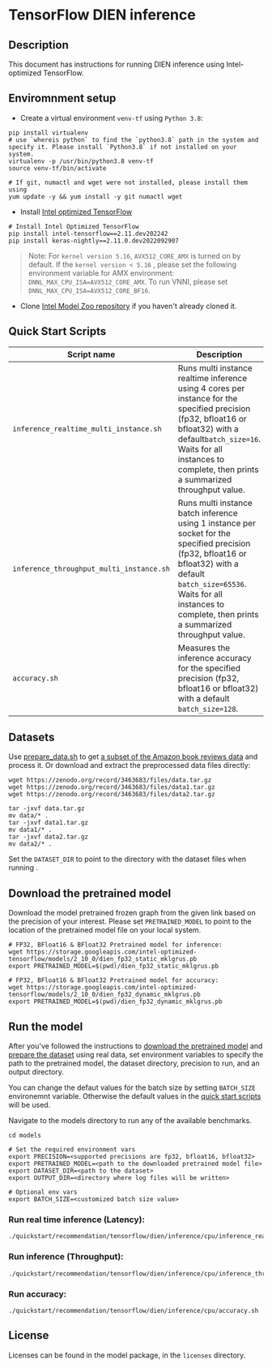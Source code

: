 <!--- 0. Title -->
# TensorFlow DIEN inference

<!-- 10. Description -->
## Description

This document has instructions for running DIEN inference using
Intel-optimized TensorFlow.

## Enviromnment setup

* Create a virtual environment `venv-tf` using `Python 3.8`:
```
pip install virtualenv
# use `whereis python` to find the `python3.8` path in the system and specify it. Please install `Python3.8` if not installed on your system.
virtualenv -p /usr/bin/python3.8 venv-tf
source venv-tf/bin/activate

# If git, numactl and wget were not installed, please install them using
yum update -y && yum install -y git numactl wget
```

* Install [Intel optimized TensorFlow](https://pypi.org/project/intel-tensorflow/2.11.dev202242/)
```
# Install Intel Optimized TensorFlow
pip install intel-tensorflow==2.11.dev202242
pip install keras-nightly==2.11.0.dev2022092907
```
> Note: For `kernel version 5.16`, `AVX512_CORE_AMX` is turned on by default. If the `kernel version < 5.16` , please set the following environment variable for AMX environment: `DNNL_MAX_CPU_ISA=AVX512_CORE_AMX`. To run VNNI, please set `DNNL_MAX_CPU_ISA=AVX512_CORE_BF16`.

* Clone [Intel Model Zoo repository](https://github.com/IntelAI/models) if you haven't already cloned it.

<!--- 40. Quick Start Scripts -->
## Quick Start Scripts

| Script name | Description |
|-------------|-------------|
| `inference_realtime_multi_instance.sh` | Runs multi instance realtime inference using 4 cores per instance for the specified precision (fp32, bfloat16 or bfloat32) with a default`batch_size=16`. Waits for all instances to complete, then prints a summarized throughput value. |
| `inference_throughput_multi_instance.sh` | Runs multi instance batch inference using 1 instance per socket for the specified precision (fp32, bfloat16 or bfloat32) with a default `batch_size=65536`. Waits for all instances to complete, then prints a summarized throughput value. |
| `accuracy.sh` | Measures the inference accuracy for the specified precision (fp32, bfloat16 or bfloat32) with a default `batch_size=128`. |

<!--- 30. Datasets -->
## Datasets

Use [prepare_data.sh](https://github.com/alibaba/ai-matrix/blob/master/macro_benchmark/DIEN_TF2/prepare_data.sh) to get [a subset of the Amazon book reviews data](http://snap.stanford.edu/data/amazon/productGraph/categoryFiles/) and process it.
Or download and extract the preprocessed data files directly:
```
wget https://zenodo.org/record/3463683/files/data.tar.gz
wget https://zenodo.org/record/3463683/files/data1.tar.gz
wget https://zenodo.org/record/3463683/files/data2.tar.gz

tar -jxvf data.tar.gz
mv data/* .
tar -jxvf data1.tar.gz
mv data1/* .
tar -jxvf data2.tar.gz
mv data2/* .
```
Set the `DATASET_DIR` to point to the directory with the dataset files when running <model name>.

## Download the pretrained model
Download the model pretrained frozen graph from the given link based on the precision of your interest. Please set `PRETRAINED_MODEL` to point to the location of the pretrained model file on your local system.
```
# FP32, BFloat16 & BFloat32 Pretrained model for inference:
wget https://storage.googleapis.com/intel-optimized-tensorflow/models/2_10_0/dien_fp32_static_mklgrus.pb
export PRETRAINED_MODEL=$(pwd)/dien_fp32_static_mklgrus.pb

# FP32, BFloat16 & BFloat32 Pretrained model for accuracy:
wget https://storage.googleapis.com/intel-optimized-tensorflow/models/2_10_0/dien_fp32_dynamic_mklgrus.pb
export PRETRAINED_MODEL=$(pwd)/dien_fp32_dynamic_mklgrus.pb
```

## Run the model

After you've followed the instructions to [download the pretrained model](#download-the-pretrained-model)
and [prepare the dataset](#datasets) using real data, set environment variables to
specify the path to the pretrained model, the dataset directory, precision to run, and an output directory.

You can change the defaut values for the batch size by setting `BATCH_SIZE` environemnt variable. Otherwise the default values in the [quick start scripts](#quick-start-scripts) will be used.

Navigate to the models directory to run any of the available benchmarks.
```
cd models

# Set the required environment vars
export PRECISION=<supported precisions are fp32, bfloat16, bfloat32>
export PRETRAINED_MODEL=<path to the downloaded pretrained model file>
export DATASET_DIR=<path to the dataset>
export OUTPUT_DIR=<directory where log files will be written>

# Optional env vars
export BATCH_SIZE=<customized batch size value>
```
### Run real time inference (Latency):
```
./quickstart/recommendation/tensorflow/dien/inference/cpu/inference_realtime_multi_instance.sh
```

### Run inference (Throughput):
```
./quickstart/recommendation/tensorflow/dien/inference/cpu/inference_throughput_multi_instance.sh
```

### Run accuracy:
```
./quickstart/recommendation/tensorflow/dien/inference/cpu/accuracy.sh
```

<!--- 80. License -->
## License

Licenses can be found in the model package, in the `licenses` directory.
